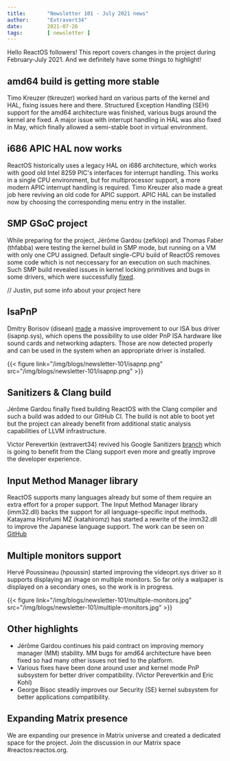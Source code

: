 ```yaml
---
title:       "Newsletter 101 - July 2021 news"
author:      "Extravert34"
date:        2021-07-26
tags:        [ newsletter ]
---
```


Hello ReactOS followers! This report covers changes in the project during February-July 2021.
And we definitely have some things to highlight!

## amd64 build is getting more stable
Timo Kreuzer (tkreuzer) worked hard on various parts of the kernel and HAL, fixing issues here and there.
Structured Exception Handling (SEH) support for the amd64 architecture was finished, various bugs around the kernel are fixed.
A major issue with interrupt handling in HAL was also fixed in May, which finally allowed a semi-stable boot
in virtual environment.

## i686 APIC HAL now works
ReactOS historically uses a legacy HAL on i686 architecture, which works with good old Intel 8259 PIC's interfaces
for interrupt handling. This works in a single CPU environment, but for multiprocessor support, a more modern APIC
interrupt handling is required. Timo Kreuzer also made a great job here reviving an old code for APIC support.
APIC HAL can be installed now by choosing the corresponding menu entry in the installer.

## SMP GSoC project
While preparing for the project, Jérôme Gardou (zefklop) and Thomas Faber (thfabba) were testing the kernel build in SMP mode,
but running on a VM with only one CPU assigned. Default single-CPU build of ReactOS removes some code which is not neccessary for an
execution on such machines. Such SMP build revealed issues in kernel locking primitives and bugs in some drivers, which
were successfully [fixed](https://github.com/reactos/reactos/pull/3672).

// Justin, put some info about your project here

## IsaPnP
Dmitry Borisov (disean) [made](https://github.com/reactos/reactos/pull/3467) a massive improvement to our ISA bus driver (isapnp.sys),
which opens the possibility to use older PnP ISA hardware like sound cards and networking adapters. Those are now detected
properly and can be used in the system when an appropriate driver is installed.

{{< figure link="/img/blogs/newsletter-101/isapnp.png" src="/img/blogs/newsletter-101/isapnp.png" >}}

## Sanitizers & Clang build
Jérôme Gardou finally fixed building ReactOS with the Clang compiler and such a build was added to our GitHub CI. The build is not able to
boot yet but the project can already benefit from additional static analysis capabilities of LLVM infrastructure.

Victor Perevertkin (extravert34) revived his Google Sanitizers [branch](https://github.com/reactos/reactos/pull/2527) which is going to benefit
from the Clang support even more and greatly improve the developer experience.

## Input Method Manager library
ReactOS supports many languages already but some of them require an extra effort for a proper support. The Input Method Manager library (imm32.dll)
backs the support for all language-specific input methods. Katayama Hirofumi MZ (katahiromz) has started a rewrite of the imm32.dll to improve
the Japanese language support. The work can be seen on [GitHub](https://github.com/reactos/reactos/commits/master/dll/win32/imm32/)

## Multiple monitors support
Hervé Poussineau (hpoussin) started improving the videoprt.sys driver so it supports displaying an image on multiple monitors. So far only a walpaper
is displayed on a secondary ones, so the work is in progress.

{{< figure link="/img/blogs/newsletter-101/multiple-monitors.jpg" src="/img/blogs/newsletter-101/multiple-monitors.jpg" >}}

## Other highlights

- Jérôme Gardou continues his paid contract on improving memory manager (MM) stability. MM bugs for amd64 architecture have been fixed
  so had many other issues not tied to the platform.
- Various fixes have been done around user and kernel mode PnP subsystem for better driver compatibility. (Victor Perevertkin and Eric Kohl)
- George Bișoc steadily improves our Security (SE) kernel subsystem for better applications compatibility.

## Expanding Matrix presence

We are expanding our presence in Matrix universe and created a dedicated space for the project. Join the discussion in our Matrix space #reactos:reactos.org.



 
